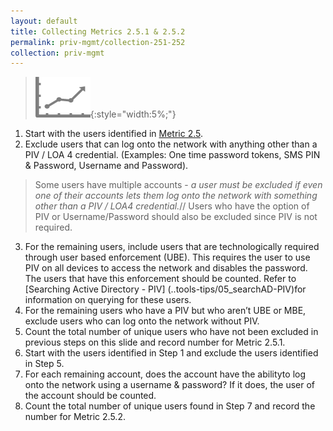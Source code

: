 ```yaml
---
layout: default
title: Collecting Metrics 2.5.1 & 2.5.2
permalink: priv-mgmt/collection-251-252
collection: priv-mgmt
---
```

>![Chart logo](../img/graph.png){:style="width:5%;"}

1. Start with the users identified in [Metric 2.5](collection-25-27).
2. Exclude users that can log onto the network with anything other than a PIV / LOA 4 credential. (Examples: One time password tokens, SMS PIN & Password, Username and Password).
> Some users have multiple accounts - *a user must be excluded if even one of their accounts lets them log onto the network with something other than a PIV / LOA4 credential.*//
Users who have the option of PIV or Username/Password should also be excluded since PIV is not required.
3. For the remaining users, include users that are technologically required through user based enforcement (UBE). This requires the user to use PIV on all devices to access the network and disables the password. The users that have this enforcement should be counted. Refer to [Searching Active Directory - PIV] (..tools-tips/05_searchAD-PIV)for information on querying for these users.
4. For the remaining users who have a PIV but who aren’t UBE or MBE, exclude users who can log onto the network without PIV.
5. Count the total number of unique users who have not been excluded in previous steps on this slide and record number for Metric 2.5.1.
6. Start with the users identified in Step 1 and exclude the users identified in Step 5.
7. For each remaining account, does the account have the abilityto log onto the network using a username & password? If it does, the user of the account should be counted.
8. Count the total number of unique users found in Step 7 and record the number for Metric 2.5.2.
